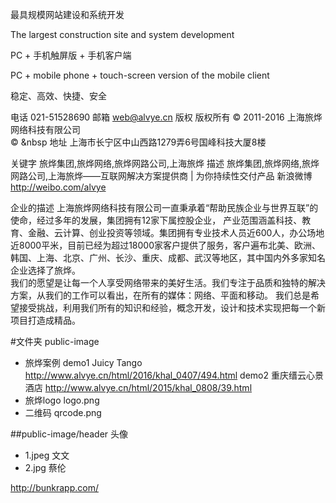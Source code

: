 最具规模网站建设和系统开发

The largest construction site and system development

PC + 手机触屏版 + 手机客户端

PC + mobile phone + touch-screen version of the mobile client


稳定、高效、快捷、安全

电话  021-51528690
邮箱 web@alvye.cn
版权   版权所有 © 2011-2016 上海旅烨网络科技有限公司<br>&copy;&nbsp;&nbsp
地址      上海市长宁区中山西路1279弄6号国峰科技大厦8楼

关键字  旅烨集团,旅烨网络,旅烨网路公司,上海旅烨
描述   旅烨集团,旅烨网络,旅烨网路公司,上海旅烨——互联网解决方案提供商 | 为你持续性交付产品
新浪微博 http://weibo.com/alvye

企业的描述
上海旅烨网络科技有限公司一直秉承着“帮助民族企业与世界互联”的使命，经过多年的发展，集团拥有12家下属控股企业，
产业范围涵盖科技、教育、金融、云计算、创业投资等领域。集团拥有专业技术人员近600人，办公场地近8000平米，目前已经为超过18000家客户提供了服务，客户遍布北美、欧洲、韩国、上海、北京、广州、长沙、重庆、成都、武汉等地区，其中国内外多家知名企业选择了旅烨。
 <br>我们的愿望是让每一个人享受网络带来的美好生活。我们专注于品质和独特的解决方案，从我们的工作可以看出，在所有的媒体：网络、平面和移动。
我们总是希望接受挑战，利用我们所有的知识和经验，概念开发，设计和技术实现把每一个新项目打造成精品。</span>
  
  
  
#文件夹 public-image
* 旅烨案例
  demo1   Juicy Tango  http://www.alvye.cn/html/2016/khal_0407/494.html
  demo2  重庆缙云心景酒店 http://www.alvye.cn/html/2015/khal_0808/39.html
* 旅烨logo
 logo.png
* 二维码
 qrcode.png
  
 ##public-image/header
 头像 
 * 1.jpeg  文文
 * 2.jpg   蔡伦
 
 
  
  http://bunkrapp.com/